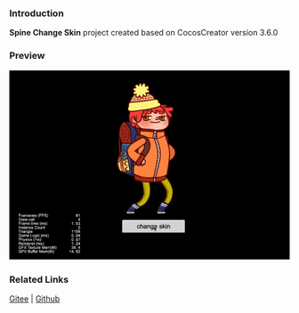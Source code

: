 ### Introduction

**Spine Change Skin** project created based on CocosCreator version 3.6.0

### Preview
![image](../../../gif/202203/2022030224.gif)

### Related Links
[Gitee](https://gitee.com/mirrors_cocos-creator/test-cases-3d/tree/v3.0/assets/cases/spine) | [Github](https://github.com/cocos-creator/test-cases-3d/tree/v3.0/assets/cases/spine)